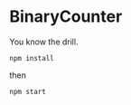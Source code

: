 # BinaryCounter

You know the drill.
<pre><code>npm install</code></pre>then<pre><code>npm start</code></pre>
